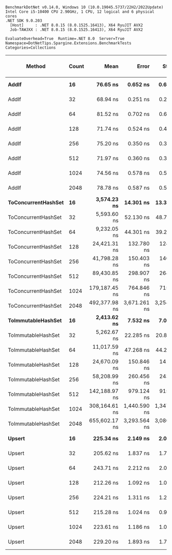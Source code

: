 ```

BenchmarkDotNet v0.14.0, Windows 10 (10.0.19045.5737/22H2/2022Update)
Intel Core i5-10400 CPU 2.90GHz, 1 CPU, 12 logical and 6 physical cores
.NET SDK 9.0.203
  [Host]     : .NET 8.0.15 (8.0.1525.16413), X64 RyuJIT AVX2
  Job-TAWJXX : .NET 8.0.15 (8.0.1525.16413), X64 RyuJIT AVX2

EvaluateOverhead=True  Runtime=.NET 8.0  Server=True  
Namespace=DotNetTips.Spargine.Extensions.BenchmarkTests  Categories=Collections  

```
| Method              | Count | Mean          | Error        | StdDev       | StdErr     | Min           | Q1            | Median        | Q3            | Max           | Op/s         | CI99.9% Margin | Iterations | Kurtosis | MValue | Skewness | Rank | LogicalGroup | Baseline | Completed Work Items | Lock Contentions | Code Size | Exceptions | Gen0   | Gen1   | Allocated |
|-------------------- |------ |--------------:|-------------:|-------------:|-----------:|--------------:|--------------:|--------------:|--------------:|--------------:|-------------:|---------------:|-----------:|---------:|-------:|---------:|-----:|------------- |--------- |---------------------:|-----------------:|----------:|-----------:|-------:|-------:|----------:|
| **AddIf**               | **16**    |      **76.65 ns** |     **0.652 ns** |     **0.610 ns** |   **0.158 ns** |      **75.32 ns** |      **76.22 ns** |      **76.82 ns** |      **77.15 ns** |      **77.30 ns** | **13,046,164.3** |       **7.421 ns** |      **15.00** |    **2.151** |  **2.000** |  **-0.6664** |    **3** | *****            | **No**       |                    **-** |                **-** |   **1,267 B** |          **-** |      **-** |      **-** |         **-** |
| AddIf               | 32    |      68.94 ns |     0.251 ns |     0.234 ns |   0.061 ns |      68.29 ns |      68.90 ns |      69.00 ns |      69.08 ns |      69.19 ns | 14,505,787.2 |       7.470 ns |      15.00 |    4.317 |  2.000 |  -1.3921 |    1 | *            | No       |                    - |                - |   1,267 B |          - |      - |      - |         - |
| AddIf               | 64    |      81.52 ns |     0.702 ns |     0.656 ns |   0.169 ns |      80.26 ns |      80.86 ns |      81.94 ns |      82.01 ns |      82.06 ns | 12,267,111.5 |       7.415 ns |      15.00 |    1.660 |  2.000 |  -0.6989 |    3 | *            | No       |                    - |                - |   1,267 B |          - |      - |      - |         - |
| AddIf               | 128   |      71.74 ns |     0.524 ns |     0.464 ns |   0.124 ns |      70.67 ns |      71.65 ns |      71.80 ns |      71.98 ns |      72.47 ns | 13,939,285.9 |       6.938 ns |      14.00 |    3.223 |  2.000 |  -0.8846 |    2 | *            | No       |                    - |                - |   1,267 B |          - |      - |      - |         - |
| AddIf               | 256   |      75.20 ns |     0.350 ns |     0.328 ns |   0.085 ns |      74.70 ns |      74.96 ns |      75.22 ns |      75.46 ns |      75.75 ns | 13,297,976.7 |       7.458 ns |      15.00 |    1.679 |  2.000 |   0.1694 |    3 | *            | No       |                    - |                - |   1,267 B |          - |      - |      - |         - |
| AddIf               | 512   |      71.97 ns |     0.360 ns |     0.337 ns |   0.087 ns |      71.35 ns |      71.79 ns |      71.93 ns |      72.20 ns |      72.65 ns | 13,894,505.1 |       7.456 ns |      15.00 |    2.310 |  2.000 |   0.1073 |    2 | *            | No       |                    - |                - |   1,267 B |          - |      - |      - |         - |
| AddIf               | 1024  |      74.56 ns |     0.578 ns |     0.513 ns |   0.137 ns |      73.68 ns |      74.25 ns |      74.76 ns |      74.88 ns |      75.16 ns | 13,412,853.0 |       6.932 ns |      14.00 |    1.839 |  2.000 |  -0.7806 |    3 | *            | No       |                    - |                - |   1,277 B |          - |      - |      - |         - |
| AddIf               | 2048  |      78.78 ns |     0.587 ns |     0.521 ns |   0.139 ns |      77.65 ns |      78.60 ns |      78.83 ns |      79.14 ns |      79.51 ns | 12,693,323.7 |       6.930 ns |      14.00 |    2.405 |  2.000 |  -0.5984 |    3 | *            | No       |                    - |                - |   1,267 B |          - |      - |      - |         - |
| **ToConcurrentHashSet** | **16**    |   **3,574.23 ns** |    **14.301 ns** |    **13.377 ns** |   **3.454 ns** |   **3,555.84 ns** |   **3,565.39 ns** |   **3,571.60 ns** |   **3,581.38 ns** |   **3,599.61 ns** |    **279,780.2** |       **5.773 ns** |      **15.00** |    **2.174** |  **2.000** |   **0.5703** |    **9** | *****            | **No**       |                    **-** |                **-** |        **NA** |          **-** | **0.0648** |      **-** |    **6216 B** |
| ToConcurrentHashSet | 32    |   5,593.60 ns |    52.130 ns |    48.762 ns |  12.590 ns |   5,512.68 ns |   5,551.08 ns |   5,611.47 ns |   5,638.23 ns |   5,654.02 ns |    178,775.9 |       1.205 ns |      15.00 |    1.299 |  2.000 |  -0.2355 |   11 | *            | No       |                    - |                - |        NA |          - | 0.0763 |      - |    7176 B |
| ToConcurrentHashSet | 64    |   9,232.05 ns |    44.301 ns |    39.272 ns |  10.496 ns |   9,164.73 ns |   9,218.53 ns |   9,238.61 ns |   9,252.52 ns |   9,297.05 ns |    108,318.3 |       1.752 ns |      14.00 |    2.059 |  2.000 |  -0.3641 |   12 | *            | No       |                    - |                - |        NA |          - | 0.0916 |      - |    8576 B |
| ToConcurrentHashSet | 128   |  24,421.31 ns |   132.780 ns |   124.202 ns |  32.069 ns |  24,211.65 ns |  24,341.58 ns |  24,450.82 ns |  24,495.74 ns |  24,663.91 ns |     40,947.8 |      -8.534 ns |      15.00 |    2.155 |  2.000 |  -0.1258 |   14 | *            | No       |                    - |                - |        NA |          - | 0.3052 |      - |   30664 B |
| ToConcurrentHashSet | 256   |  41,798.28 ns |   150.403 ns |   140.687 ns |  36.325 ns |  41,537.08 ns |  41,717.75 ns |  41,791.56 ns |  41,877.89 ns |  42,073.58 ns |     23,924.4 |     -10.663 ns |      15.00 |    2.283 |  2.000 |   0.2267 |   15 | *            | No       |                    - |                - |        NA |          - | 0.3662 |      - |   35224 B |
| ToConcurrentHashSet | 512   |  89,430.85 ns |   298.907 ns |   264.973 ns |  70.817 ns |  88,859.45 ns |  89,260.56 ns |  89,474.26 ns |  89,619.78 ns |  89,763.32 ns |     11,181.8 |     -28.409 ns |      14.00 |    2.272 |  2.000 |  -0.5964 |   17 | *            | No       |                    - |                - |        NA |          - | 0.7324 |      - |   72608 B |
| ToConcurrentHashSet | 1024  | 179,187.45 ns |   764.846 ns |   715.437 ns | 184.725 ns | 178,298.79 ns | 178,582.56 ns | 179,132.87 ns | 179,637.04 ns | 180,410.49 ns |      5,580.7 |     -84.863 ns |      15.00 |    1.624 |  2.000 |   0.3233 |   19 | *            | No       |                    - |                - |        NA |          - | 1.4648 |      - |  140248 B |
| ToConcurrentHashSet | 2048  | 492,377.98 ns | 3,671.261 ns | 3,254.477 ns | 869.796 ns | 486,238.62 ns | 490,885.79 ns | 492,405.37 ns | 495,094.04 ns | 496,015.58 ns |      2,031.0 |    -427.898 ns |      14.00 |    1.803 |  2.000 |  -0.5308 |   21 | *            | No       |                    - |                - |        NA |          - | 4.8828 | 0.9766 |  495769 B |
| **ToImmutableHashSet**  | **16**    |   **2,413.62 ns** |     **7.532 ns** |     **7.045 ns** |   **1.819 ns** |   **2,403.15 ns** |   **2,408.10 ns** |   **2,412.35 ns** |   **2,419.97 ns** |   **2,424.37 ns** |    **414,315.2** |       **6.590 ns** |      **15.00** |    **1.493** |  **2.000** |   **0.0792** |    **8** | *****            | **No**       |                    **-** |                **-** |     **388 B** |          **-** | **0.0114** |      **-** |    **1096 B** |
| ToImmutableHashSet  | 32    |   5,262.67 ns |    22.285 ns |    20.846 ns |   5.382 ns |   5,228.71 ns |   5,249.43 ns |   5,259.00 ns |   5,277.55 ns |   5,300.75 ns |    190,017.5 |       4.809 ns |      15.00 |    1.888 |  2.000 |   0.1055 |   10 | *            | No       |                    - |                - |     388 B |          - | 0.0229 |      - |    2120 B |
| ToImmutableHashSet  | 64    |  11,017.59 ns |    47.268 ns |    44.214 ns |  11.416 ns |  10,944.28 ns |  10,983.74 ns |  11,017.58 ns |  11,051.08 ns |  11,093.80 ns |     90,764.0 |       1.792 ns |      15.00 |    1.755 |  2.000 |   0.1479 |   13 | *            | No       |                    - |                - |     388 B |          - | 0.0305 |      - |    4168 B |
| ToImmutableHashSet  | 128   |  24,670.09 ns |   150.846 ns |   141.102 ns |  36.432 ns |  24,360.17 ns |  24,582.39 ns |  24,681.18 ns |  24,759.88 ns |  24,859.03 ns |     40,534.9 |     -10.716 ns |      15.00 |    2.375 |  2.000 |  -0.5557 |   14 | *            | No       |                    - |                - |     388 B |          - | 0.0610 |      - |    8264 B |
| ToImmutableHashSet  | 256   |  58,208.99 ns |   260.456 ns |   243.630 ns |  62.905 ns |  57,584.14 ns |  58,113.47 ns |  58,155.91 ns |  58,358.76 ns |  58,549.93 ns |     17,179.5 |     -23.953 ns |      15.00 |    3.515 |  2.000 |  -0.7427 |   16 | *            | No       |                    - |                - |     388 B |          - | 0.1221 |      - |   16456 B |
| ToImmutableHashSet  | 512   | 142,188.97 ns |   979.124 ns |   915.874 ns | 236.478 ns | 139,795.85 ns | 141,692.75 ns | 142,331.79 ns | 142,805.69 ns | 143,212.28 ns |      7,032.9 |    -110.739 ns |      15.00 |    3.554 |  2.000 |  -1.0882 |   18 | *            | No       |                    - |                - |     388 B |          - | 0.2441 |      - |   32840 B |
| ToImmutableHashSet  | 1024  | 308,164.61 ns | 1,440.590 ns | 1,347.529 ns | 347.930 ns | 305,296.95 ns | 307,184.11 ns | 308,393.43 ns | 309,446.34 ns | 310,002.03 ns |      3,245.0 |    -166.465 ns |      15.00 |    2.136 |  2.000 |  -0.4858 |   20 | *            | No       |                    - |                - |     388 B |          - | 0.4883 |      - |   65609 B |
| ToImmutableHashSet  | 2048  | 655,602.17 ns | 3,293.564 ns | 3,080.802 ns | 795.460 ns | 649,115.82 ns | 653,710.45 ns | 656,191.70 ns | 658,293.90 ns | 659,302.34 ns |      1,525.3 |    -390.230 ns |      15.00 |    1.993 |  2.000 |  -0.4996 |   22 | *            | No       |                    - |                - |     388 B |          - | 0.9766 |      - |  131145 B |
| **Upsert**              | **16**    |     **225.34 ns** |     **2.149 ns** |     **2.010 ns** |   **0.519 ns** |     **222.24 ns** |     **223.01 ns** |     **226.53 ns** |     **226.79 ns** |     **227.45 ns** |  **4,437,806.6** |       **7.241 ns** |      **15.00** |    **1.392** |  **2.000** |  **-0.5949** |    **6** | *****            | **No**       |                    **-** |                **-** |     **471 B** |          **-** |      **-** |      **-** |         **-** |
| Upsert              | 32    |     205.62 ns |     1.837 ns |     1.718 ns |   0.444 ns |     202.22 ns |     205.25 ns |     206.08 ns |     206.72 ns |     207.56 ns |  4,863,243.3 |       7.278 ns |      15.00 |    2.427 |  2.000 |  -0.9019 |    4 | *            | No       |                    - |                - |     471 B |          - |      - |      - |         - |
| Upsert              | 64    |     243.71 ns |     2.212 ns |     2.069 ns |   0.534 ns |     240.61 ns |     241.41 ns |     244.57 ns |     245.06 ns |     246.73 ns |  4,103,310.9 |       7.233 ns |      15.00 |    1.385 |  2.000 |  -0.2876 |    7 | *            | No       |                    - |                - |     471 B |          - |      - |      - |         - |
| Upsert              | 128   |     212.26 ns |     1.092 ns |     1.021 ns |   0.264 ns |     209.01 ns |     212.07 ns |     212.41 ns |     212.76 ns |     213.45 ns |  4,711,097.2 |       7.368 ns |      15.00 |    7.062 |  2.000 |  -1.9633 |    5 | *            | No       |                    - |                - |     471 B |          - |      - |      - |         - |
| Upsert              | 256   |     224.21 ns |     1.311 ns |     1.227 ns |   0.317 ns |     220.33 ns |     224.05 ns |     224.53 ns |     224.86 ns |     225.52 ns |  4,460,127.1 |       7.342 ns |      15.00 |    6.848 |  2.000 |  -1.9888 |    6 | *            | No       |                    - |                - |     471 B |          - |      - |      - |         - |
| Upsert              | 512   |     215.28 ns |     1.024 ns |     0.957 ns |   0.247 ns |     211.98 ns |     215.27 ns |     215.41 ns |     215.73 ns |     216.17 ns |  4,645,031.6 |       7.376 ns |      15.00 |    9.519 |  2.000 |  -2.6467 |    5 | *            | No       |                    - |                - |     471 B |          - |      - |      - |         - |
| Upsert              | 1024  |     223.61 ns |     1.186 ns |     1.051 ns |   0.281 ns |     220.34 ns |     223.48 ns |     223.86 ns |     224.00 ns |     224.74 ns |  4,472,120.1 |       6.860 ns |      14.00 |    6.834 |  2.000 |  -2.0043 |    6 | *            | No       |                    - |                - |     471 B |          - |      - |      - |         - |
| Upsert              | 2048  |     229.20 ns |     1.893 ns |     1.770 ns |   0.457 ns |     225.29 ns |     228.91 ns |     229.67 ns |     230.46 ns |     231.09 ns |  4,363,048.4 |       7.271 ns |      15.00 |    2.793 |  2.000 |  -0.9581 |    6 | *            | No       |                    - |                - |     471 B |          - |      - |      - |         - |
